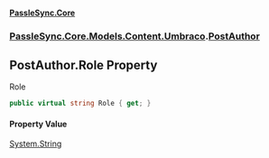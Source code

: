 #### [PassleSync.Core](index.md 'index')
### [PassleSync.Core.Models.Content.Umbraco](PassleSync.Core.Models.Content.Umbraco.md 'PassleSync.Core.Models.Content.Umbraco').[PostAuthor](PassleSync.Core.Models.Content.Umbraco.PostAuthor.md 'PassleSync.Core.Models.Content.Umbraco.PostAuthor')

## PostAuthor.Role Property

Role

```csharp
public virtual string Role { get; }
```

#### Property Value
[System.String](https://docs.microsoft.com/en-us/dotnet/api/System.String 'System.String')